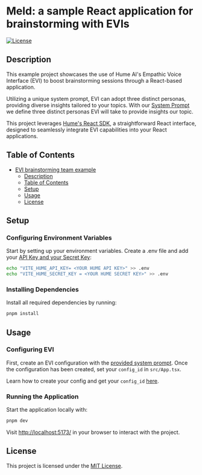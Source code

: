 # Meld: a sample React application for brainstorming with EVIs

[![License](https://img.shields.io/badge/license-MIT-blue.svg)](LICENSE)

## Description

This example project showcases the use of Hume AI's Empathic Voice Interface (EVI) to boost brainstorming sessions through a React-based application.

Utilizing a unique system prompt, EVI can adopt three distinct personas, providing diverse insights tailored to your topics. With our [System Prompt](src/system_prompt.txt) we define three distinct personas EVI will take to provide insights our topic.

This project leverages [Hume's React SDK](https://github.com/HumeAI/empathic-voice-api-js/tree/main/packages/react), a straightforward React interface, designed to seamlessly integrate EVI capabilities into your React applications.

## Table of Contents

- [EVI brainstorming team example](#evi-brainstorming-team-example)
  - [Description](#description)
  - [Table of Contents](#table-of-contents)
  - [Setup](#setup)
  - [Usage](#usage)
  - [License](#license)

## Setup

### Configuring Environment Variables

Start by setting up your environment variables. Create a .env file and add your [API Key and your Secret Key](https://beta.hume.ai/settings/keys):

```bash
echo "VITE_HUME_API_KEY= <YOUR HUME API KEY>" >> .env
echo "VITE_HUME_SECRET_KEY = <YOUR HUME SECRET KEY>" >> .env
```

### Installing Dependencies

Install all required dependencies by running:

```bash
pnpm install
```

## Usage

### Configuring EVI

First, create an EVI configuration with the [provided system prompt](src/system_prompt.txt). Once the configuration has been created, set your `config_id` in `src/App.tsx`.

Learn how to create your config and get your `config_id` [here](https://dev.hume.ai/docs/empathic-voice-interface-evi/configuration).

### Running the Application

Start the application locally with:

```bash
pnpm dev
```

Visit [http://localhost:5173/](http://localhost:5173/) in your browser to interact with the project.

## License

This project is licensed under the [MIT License](LICENSE).
